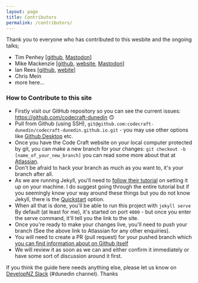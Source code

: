 ```yaml
---
layout: page
title: Contributors
permalink: /contributors/
---
```


Thank you to everyone who has contributed to this wesbite and the ongoing talks;

- Tim Penhey [[github](https://github.com/howbazaar), [Mastodon](https://hachyderm.io/@thumper)]
- Mike Mackenzie [[github](https://github.com/veb), [website](https://veb.co.nz/), [Mastodon](https://mastodon.social/@veb)]
- Ian Rees [[github](https://github.com/ianrrees), [webite](https://ianrrees.github.io/)]
- Chris Mein
- more here...

### How to Contribute to this site

- Firstly visit our GitHub repository so you can see the current issues: https://github.com/codecraft-dunedin 🙃
- Pull from Github (using SSH), `git@github.com:codecraft-dunedin/codecraft-dunedin.github.io.git` - you may use other options like [Github Desktop](https://desktop.github.com/) etc.
- Once you have the Code Craft website on your local computer protected by git, you can make a new branch for your changes: `git checkout -b [name_of_your_new_branch]` you can read some more about that at [Atlassian](https://www.atlassian.com/git/tutorials/using-branches/git-checkout).
- Don't be afraid to hack your branch as much as you want to, it's your branch after all.
- As we are running Jekyll, you'll need to [follow their tutorial](https://jekyllrb.com/docs/step-by-step/01-setup/) on setting it up on your machine. I do suggest going through the entire tutorial but if you seemingly know your way around these things but you do not know Jekyll, there is the [Quickstart](https://jekyllrb.com/docs/) option.
- When all that is done, you'll be able to run this project with `jekyll serve` By default (at least for me), it's started on port `4000` - but once you enter the serve command, it'll tell you the link to the site.
- Once you're ready to make your changes live, you'll need to push your branch (See the above link to Atlassian for any other enquiries).
- You will need to create a PR (pull request) for your pushed branch which [you can find information about on Github itself](https://docs.github.com/en/free-pro-team@latest/github/collaborating-with-issues-and-pull-requests/creating-a-pull-request)
- We will review it as soon as we can and either confirm it immediately or have some sort of discussion around it first.

If you think the guide here needs anything else, please let us know on [DevelopNZ Slack](https://dev.elop.nz/) (#dunedin channel). Thanks
